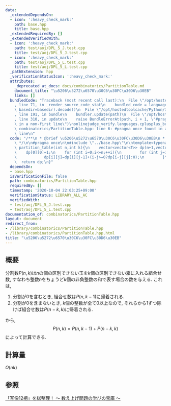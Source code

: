 ```yaml
---
data:
  _extendedDependsOn:
  - icon: ':heavy_check_mark:'
    path: base.hpp
    title: base.hpp
  _extendedRequiredBy: []
  _extendedVerifiedWith:
  - icon: ':heavy_check_mark:'
    path: test/aoj/DPL_5_J.test.cpp
    title: test/aoj/DPL_5_J.test.cpp
  - icon: ':heavy_check_mark:'
    path: test/aoj/DPL_5_L.test.cpp
    title: test/aoj/DPL_5_L.test.cpp
  _pathExtension: hpp
  _verificationStatusIcon: ':heavy_check_mark:'
  attributes:
    _deprecated_at_docs: docs/combinatorics/PartitionTable.md
    document_title: "\u5206\u5272\u6570\u30C6\u30FC\u30D6\u30EB"
    links: []
  bundledCode: "Traceback (most recent call last):\n  File \"/opt/hostedtoolcache/Python/3.8.6/x64/lib/python3.8/site-packages/onlinejudge_verify/documentation/build.py\"\
    , line 71, in _render_source_code_stat\n    bundled_code = language.bundle(stat.path,\
    \ basedir=basedir).decode()\n  File \"/opt/hostedtoolcache/Python/3.8.6/x64/lib/python3.8/site-packages/onlinejudge_verify/languages/cplusplus.py\"\
    , line 191, in bundle\n    bundler.update(path)\n  File \"/opt/hostedtoolcache/Python/3.8.6/x64/lib/python3.8/site-packages/onlinejudge_verify/languages/cplusplus_bundle.py\"\
    , line 310, in update\n    raise BundleErrorAt(path, i + 1, \"#pragma once found\
    \ in a non-first line\")\nonlinejudge_verify.languages.cplusplus_bundle.BundleErrorAt:\
    \ combinatorics/PartitionTable.hpp: line 6: #pragma once found in a non-first\
    \ line\n"
  code: "/**\n * @brief \u5206\u5272\u6570\u30C6\u30FC\u30D6\u30EB\n * @docs docs/combinatorics/PartitionTable.md\n\
    \ */\n\n#pragma once\n\n#include \"../base.hpp\"\n\ntemplate<typename T>\nvector<vector<T>>\
    \ partition_table(int n,int k){\n    vector<vector<T>> dp(n+1,vector<T>(k+1));\n\
    \    dp[0][0]=1;\n    for (int i=0;i<=n;++i){\n        for (int j=1;j<=k;++j){\n\
    \            dp[i][j]=dp[i][j-1]+(i-j>=0?dp[i-j][j]:0);\n        }\n    }\n  \
    \  return dp;\n}"
  dependsOn:
  - base.hpp
  isVerificationFile: false
  path: combinatorics/PartitionTable.hpp
  requiredBy: []
  timestamp: '2020-10-04 22:03:25+09:00'
  verificationStatus: LIBRARY_ALL_AC
  verifiedWith:
  - test/aoj/DPL_5_J.test.cpp
  - test/aoj/DPL_5_L.test.cpp
documentation_of: combinatorics/PartitionTable.hpp
layout: document
redirect_from:
- /library/combinatorics/PartitionTable.hpp
- /library/combinatorics/PartitionTable.hpp.html
title: "\u5206\u5272\u6570\u30C6\u30FC\u30D6\u30EB"
---
```

## 概要
分割数$P\left(n,k\right)$は$n$の個の区別できない玉を$k$個の区別できない箱に入れる組合せ数, すなわち整数$n$をちょうど$k$個の非負整数の和で表す場合の数を与える. これは,
1. 分割が$0$を含むとき, 組合せ数は$P\left(n,k-1\right)$に帰着される.
2. 分割が$0$を含まないとき, $k$個の整数が全て$0$以上なので, それらから$1$ずつ除けば組合せ数は$P\left(n-k,k\right)$に帰着される.

から,
$$P\left(n,k\right)=P\left(n,k-1\right)+P\left(n-k,k\right)$$
によって計算できる.

## 計算量
$O\left(nk\right)$

## 参照
[「写像12相」を総整理！ 〜 数え上げ問題の学びの宝庫 〜](https://qiita.com/drken/items/f2ea4b58b0d21621bd51)